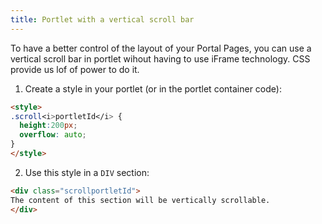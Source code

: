 ```yaml
---
title: Portlet with a vertical scroll bar
---
```


To have a better control of the layout of your Portal Pages, you can use a
vertical scroll bar in portlet wihout having to use iFrame technology.
CSS provide us lof of power to do it.


1. Create a style in your portlet (or in the portlet container code):

``` html
<style>
.scroll<i>portletId</i> {
  height:200px;
  overflow: auto;
}
</style>
```


2. Use this style in a `DIV` section:

``` html
<div class="scrollportletId">
The content of this section will be vertically scrollable.
</div>
```

